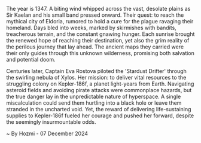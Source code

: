 
The year is 1347.  A biting wind whipped across the vast, desolate plains as Sir Kaelan and his small band pressed onward.  Their quest: to reach the mythical city of Eldoria, rumored to hold a cure for the plague ravaging their homeland.  Days bled into weeks, marked by skirmishes with bandits, treacherous terrain, and the constant gnawing hunger.  Each sunrise brought the renewed hope of reaching their destination, yet also the grim reality of the perilous journey that lay ahead.  The ancient maps they carried were their only guides through this unknown wilderness, promising both salvation and potential doom.


Centuries later, Captain Eva Rostova piloted the 'Stardust Drifter' through the swirling nebula of Xylos.  Her mission: to deliver vital resources to the struggling colony on Kepler-186f, a planet light-years from Earth.  Navigating asteroid fields and avoiding pirate attacks were commonplace hazards, but the true danger lay in the unpredictable nature of hyperspace.  A single miscalculation could send them hurtling into a black hole or leave them stranded in the uncharted void.  Yet, the reward of delivering life-sustaining supplies to Kepler-186f fueled her courage and pushed her forward, despite the seemingly insurmountable odds.

~ By Hozmi - 07 December 2024
